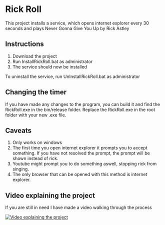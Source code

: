 # Rick Roll

This project installs a service, which opens internet explorer every 30 seconds and plays Never Gonna Give You Up by Rick Astley

## Instructions
1. Download the project
2. Run InstallRickRoll.bat as administrator
3. The service should now be installed


To uninstall the service, run UnInstallRickRoll.bat as administrator

## Changing the timer
If you have made any changes to the program, you can build it and find the RickRoll.exe in the bin/release folder. Replace the RickRoll.exe in the root folder with your new .exe file.

## Caveats
1. Only works on windows
2. The first time you open internet explorer it prompts you to accept something. If you have not resolved the prompt, the prompt will be shown instead of rick.
3. Youtube might prompt you to do something aswell, stopping rick from singing.
4. The only browser that can be opened with this method is internet explorer.

## Video explaining the project
If you are still in need I have made a video walking through the process

[![Video explaining the project](https://i9.ytimg.com/vi/wh1MN_Jsndc/mqdefault.jpg?v=5fb14268&sqp=CNy7po4G&rs=AOn4CLAesmoawAz5_iyl1wyR6JKJtk8C_Q)](https://www.youtube.com/watch?v=wh1MN_Jsndc&ab_channel=Pippe)
